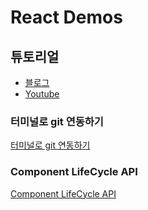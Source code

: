 # React Demos

## 튜토리얼
* [블로그](https://velopert.com/reactjs-tutorials)
* [Youtube](https://www.youtube.com/watch?v=GEoNiUcVwjE&list=PL9FpF_z-xR_GMujql3S_XGV2SpdfDBkeC&index=1)

### 터미널로 git 연동하기
[터미널로 git 연동하기](https://github.com/JuJin1324/React-demos/wiki/%ED%84%B0%EB%AF%B8%EB%84%90%EB%A1%9C-git-%EC%97%B0%EB%8F%99%ED%95%98%EA%B8%B0)

### Component LifeCycle API
[Component LifeCycle API](https://github.com/JuJin1324/React-demos/wiki/Component-LifeCycle-API)

